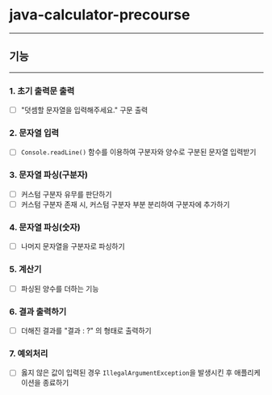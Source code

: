 # java-calculator-precourse

---

##

## 기능      

---
### 1. 초기 출력문 출력
- [ ] "덧셈할 문자열을 입력해주세요." 구문 출력

### 2. 문자열 입력
- [ ] ``Console.readLine()`` 함수를 이용하여 구분자와 양수로 구분된 문자열 입력받기

### 3. 문자열 파싱(구분자)
- [ ] 커스텀 구분자 유무를 판단하기
- [ ] 커스텀 구분자 존재 시, 커스텀 구분자 부분 분리하여 구분자에 추가하기

### 4. 문자열 파싱(숫자)
- [ ] 나머지 문자열을 구분자로 파싱하기

### 5. 계산기
- [ ] 파싱된 양수를 더하는 기능

### 6. 결과 출력하기
- [ ] 더해진 결과를 "결과 : ?" 의 형태로 출력하기

### 7. 예외처리
- [ ] 옳지 않은 값이 입력된 경우 ``IllegalArgumentException``을 발생시킨 후 애플리케이션을 종료하기
